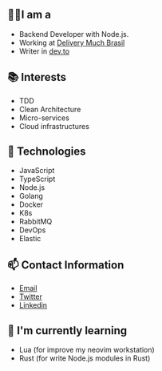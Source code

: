 ## ☝🏽I am a

- Backend Developer with Node.js.
- Working at [Delivery Much Brasil](https://www.deliverymuch.com.br)
- Writer in [dev.to](https://dev.to/jonatanlima)

## 📚 Interests

- TDD
- Clean Architecture
- Micro-services
- Cloud infrastructures

## 👾 Technologies

- JavaScript
- TypeScript
- Node.js
- Golang
- Docker
- K8s
- RabbitMQ
- DevOps
- Elastic

## 📫 Contact Information

- [Email](mailto:jotanlima@gmail.com)
- [Twitter](https://twitter.com/JonatanDSLima)
- [Linkedin](https://www.linkedin.com/in/jonatan-lima-977416102)

## 🌱 I'm currently learning

- Lua (for improve my neovim workstation)
- Rust (for write Node.js modules in Rust)
